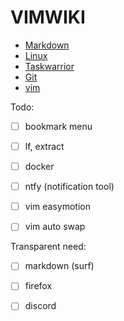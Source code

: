 # VIMWIKI

* [Markdown](Markdown.md)
* [Linux](Linux.md)
* [Taskwarrior](Taskwarrior.md)
* [Git](Git.md)
* [vim](vim.md)



Todo:
- [ ] bookmark menu
- [ ] lf, extract
- [ ] docker
- [ ] ntfy (notification tool)
- [ ] vim easymotion
- [ ] vim auto swap


Transparent need:
- [ ] markdown (surf)
- [ ] firefox
- [ ] discord


